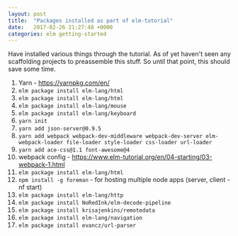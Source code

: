 ```yaml
---
layout: post
title:  "Packages installed as part of elm-tutorial"
date:   2017-02-26 21:27:48 +0000
categories: elm getting-started
---
```


Have installed various things through the tutorial. As of yet haven't seen any scaffolding projects to preassemble this stuff. So until that point, this should save some time.

1. Yarn - https://yarnpkg.com/en/
2. `elm package install elm-lang/html`
3. `elm package install elm-lang/html`
4. `elm package install elm-lang/mouse`
5. `elm package install elm-lang/keyboard`
6. `yarn init`
7. `yarn add json-server@0.9.5`
8. `yarn add webpack webpack-dev-middleware webpack-dev-server elm-webpack-loader file-loader style-loader css-loader url-loader`
9. `yarn add ace-css@1.1 font-awesome@4`
10. webpack config - https://www.elm-tutorial.org/en/04-starting/03-webpack-1.html
11. `elm package install elm-lang/html`
12. `npm install -g foreman` - for hosting multiple node apps (server, client - nf start)
13. `elm package install elm-lang/http`
14. `elm package install NoRedInk/elm-decode-pipeline`
15. `elm package install krisajenkins/remotedata`
16. `elm package install elm-lang/navigation`
17. `elm package install evancz/url-parser`
